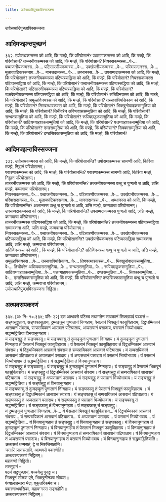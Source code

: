 ```yaml
---
title: उपोसथादिपुच्छाविस्सज्जना

---
```

उपोसथादिपुच्छाविस्सज्जना  


## आदिमज्झन्तपुच्छनं

३३२. उपोसथकम्मस्स को आदि, किं मज्झे, किं परियोसानं? पवारणाकम्मस्स को आदि, किं मज्झे, किं परियोसानं? तज्जनीयकम्मस्स को आदि, किं मज्झे, किं परियोसानं? नियस्सकम्मस्स…पे॰… पब्बाजनीयकम्मस्स…पे॰… पटिसारणीयकम्मस्स…पे॰… उक्खेपनीयकम्मस्स…पे॰… परिवासदानस्स…पे॰… मूलायपटिकस्सनाय…पे॰… मानत्तदानस्स…पे॰… अब्भानस्स…पे॰… उपसम्पदाकम्मस्स को आदि, किं मज्झे, किं परियोसानं? तज्जनीयकम्मस्स पटिप्पस्सद्धिया को आदि, किं मज्झे, किं परियोसानं? नियस्सकम्मस्स पटिप्पस्सद्धिया को आदि, किं मज्झे, किं परियोसानं? पब्बाजनीयकम्मस्स पटिप्पस्सद्धिया को आदि, किं मज्झे, किं परियोसानं? पटिसारणीयकम्मस्स पटिप्पस्सद्धिया को आदि, किं मज्झे, किं परियोसानं? उक्खेपनीयकम्मस्स पटिप्पस्सद्धिया को आदि, किं मज्झे, किं परियोसानं? सतिविनयस्स को आदि, किं मज्जे, किं परियोसानं? अमूळ्हविनयस्स को आदि, किं मज्झे, किं परियोसानं? तस्सपापियसिकाय को आदि, किं मज्झे, किं परियोसानं? तिणवत्थारकस्स को आदि, किं मज्झे, किं परियोसानं? भिक्खुनोवादकसम्मुतिया को आदि, किं मज्झे, किं परियोसानं? तिचीवरेन अविप्पवाससम्मुतिया को आदि, किं मज्झे, किं परियोसानं? सन्थतसम्मुतिया को आदि, किं मज्झे, किं परियोसानं? रूपियछड्डकसम्मुतिया को आदि, किं मज्झे, किं परियोसानं? साटियग्गाहापकसम्मुतियो को आदि, किं मज्झे, किं परियोसानं? पत्तग्गाहापकसम्मुतिया को आदि, किं मज्झे, किं परियोसानं? दण्डसम्मुतिया को आदि, किं मज्झे, किं परियोसानं? सिक्कासम्मुतिया को आदि, किं मज्झे, किं परियोसानं? दण्डसिक्कासम्मुतिया को आदि, किं मज्झे, किं परियोसानं?  


## आदिमज्झन्तविस्सज्जना

३३३. उपोसथकम्मस्स को आदि, किं मज्झे, किं परियोसानन्ति? उपोसथकम्मस्स सामग्गी आदि, किरिया मज्झे, निट्ठानं परियोसानम्।  
पवारणाकम्मस्स को आदि, किं मज्झे, किं परियोसानन्ति? पवारणाकम्मस्स सामग्गी आदि, किरिया मज्झे, निट्ठानं परियोसानम्।  
तज्जनीयकम्मस्स को आदि, किं मज्झे, किं परियोसानन्ति? तज्जनीयकम्मस्स वत्थु च पुग्गलो च आदि, ञत्ति मज्झे, कम्मवाचा परियोसानम्।  
नियस्सकम्मस्स…पे॰… पब्बाजनीयकम्मस्स…पे॰… पटिसारणीयकम्मस्स…पे॰… उक्खेपनीयकम्मस्स…पे॰… परिवासदानस्स…पे॰… मूलायपटिकस्सनाय…पे॰… मानत्तदानस्स…पे॰… अब्भानस्स को आदि, किं मज्झे, किं परियोसानन्ति? अब्भानस्स वत्थु च पुग्गलो च आदि, ञत्ति मज्झे, कम्मवाचा परियोसानम्।  
उपसम्पदाकम्मस्स को आदि, किं मज्झे, किं परियोसानन्ति? उपसम्पदाकम्मस्स पुग्गलो आदि, ञत्ति मज्झे, कम्मवाचा परियोसानम्।  
तज्जनीयकम्मस्स पटिप्पस्सद्धिया को आदि, किं मज्झे, किं परियोसानन्ति? तज्जनीयकम्मस्स पटिप्पस्सद्धिया सम्मावत्तना आदि, ञत्ति मज्झे, कम्मवाचा परियोसानम्।  
नियस्सकम्मस्स…पे॰… पब्बाजनीयकम्मस्स…पे॰… पटिसारणीयकम्मस्स…पे॰… उक्खेपनीयकम्मस्स पटिप्पस्सद्धिया को आदि, किं मज्झे, किं परियोसानन्ति? उक्खेपनीयकम्मस्स पटिप्पस्सद्धिया सम्मावत्तना आदि, ञत्ति मज्झे, कम्मवाचा परियोसानम्।  
सतिविनयस्स को आदि , किं मज्झे, किं परियोसानन्ति? सतिविनयस्स वत्थु च पुग्गलो च आदि, ञत्ति मज्झे, कम्मवाचा परियोसानम्।  
अमूळ्हविनयस्स …पे॰… तस्सपापियसिकाय…पे॰… तिणवत्थारकस्स…पे॰… भिक्खुनोवादकसम्मुतिया…पे॰… तिचीवरेन अविप्पवाससम्मुतिया…पे॰… सन्थतसम्मुतिया…पे॰… रूपियछड्डकसम्मुतिया…पे॰… साटियग्गाहापकसम्मुतिया…पे॰… पत्तग्गाहापकसम्मुतिया…पे॰… दण्डसम्मुतिया…पे॰… सिक्कासम्मुतिया…पे॰… दण्डसिक्कासम्मुतिया को आदि, किं मज्झे, किं परियोसानन्ति? दण्डसिक्कासम्मुतिया वत्थु च पुग्गलो च आदि, ञत्ति मज्झे, कम्मवाचा परियोसानम्।  
उपोसथादिपुच्छाविस्सज्जना निट्ठिता।  


## अत्थवसपकरणं

३३४. [अ॰ नि॰ १०.३३४; परि॰ २२] दस अत्थवसे पटिच्च तथागतेन सावकानं सिक्खापदं पञ्ञत्तं – सङ्घसुट्ठुताय, सङ्घफासुताय, दुम्मङ्कूनं पुग्गलानं निग्गहाय, पेसलानं भिक्खूनं फासुविहाराय, दिट्ठधम्मिकानं आसवानं संवराय, सम्परायिकानं आसवानं पटिघाताय, अप्पसन्नानं पसादाय, पसन्नानं भिय्योभावाय, सद्धम्मट्ठितिया विनयानुग्गहाय।  
यं सङ्घसुट्ठु तं सङ्घफासु। यं सङ्घफासु तं दुम्मङ्कूनं पुग्गलानं निग्गहाय। यं दुम्मङ्कूनं पुग्गलानं निग्गहाय तं पेसलानं भिक्खूनं फासुविहाराय। यं पेसलानं भिक्खूनं फासुविहाराय तं दिट्ठधम्मिकानं आसवानं संवराय। यं दिट्ठधम्मिकानं आसवानं संवराय तं सम्परायिकानं आसवानं पटिघाताय। यं सम्परायिकानं आसवानं पटिघाताय तं अप्पसन्नानं पसादाय। यं अप्पसन्नानं पसादाय तं पसन्नानं भिय्योभावाय। यं पसन्नानं भिय्योभावाय तं सद्धम्मट्ठितिया। यं सद्धम्मट्ठितिया तं विनयानुग्गहाय।  
यं सङ्घसुट्ठु तं सङ्घफासु। यं सङ्घसुट्ठु तं दुम्मङ्कूनं पुग्गलानं निग्गहाय। यं सङ्घसुट्ठु तं पेसलानं भिक्खूनं फासुविहाराय। यं सङ्घसुट्ठु तं दिट्ठधम्मिकानं आसवानं संवराय। यं सङ्घसुट्ठु तं सम्परायिकानं आसवानं पटिघाताय। यं सङ्घसुट्ठु तं अप्पसन्नानं पसादाय। यं सङ्घसुट्ठु तं पसन्नानं भिय्योभावाय। यं सङ्घसुट्ठु तं सद्धम्मट्ठितिया। यं सङ्घसुट्ठु तं विनयानुग्गहाय।  
यं सङ्घफासु तं दुम्मङ्कूनं पुग्गलानं निग्गहाय। यं सङ्घफासु तं पेसलानं भिक्खूनं फासुविहाराय । यं सङ्घफासु तं दिट्ठधम्मिकानं आसवानं संवराय। यं सङ्घफासु तं सम्परायिकानं आसवानं पटिघाताय। यं सङ्घफासु तं अप्पसन्नानं पसादाय। यं सङ्घफासु तं पसन्नानं भिय्योभावाय। यं सङ्घफासु तं सद्धम्मट्ठितिया। यं सङ्घफासु तं विनयानुग्गहाय। यं सङ्घफासु तं सङ्घसुट्ठु।  
यं दुम्मङ्कूनं पुग्गलानं निग्गहाय…पे॰… यं पेसलानं भिक्खूनं फासुविहाराय… यं दिट्ठधम्मिकानं आसवानं संवराय… यं सम्परायिकानं आसवानं पटिघाताय… यं अप्पसन्नानं पसादाय… यं पसन्नानं भिय्योभावाय… यं सद्धम्मट्ठितिया… यं विनयानुग्गहाय तं सङ्घसुट्ठु। यं विनयानुग्गहाय तं सङ्घफासु। यं विनयानुग्गहाय तं दुम्मङ्कूनं पुग्गलानं निग्गहाय। यं विनयानुग्गहाय तं पेसलानं भिक्खूनं फासुविहाराय। यं विनयानुग्गहाय तं दिट्ठधम्मिकानं आसवानं संवराय। यं विनयानुग्गहाय तं सम्परायिकानं आसवानं पटिघाताय। यं विनयानुग्गहाय तं अप्पसन्नानं पसादाय। यं विनयानुग्गहाय तं पसन्नानं भिय्योभावाय। यं विनयानुग्गहाय तं सद्धम्मट्ठितियाति।  
अत्थसतं धम्मसतं, द्वे च निरुत्तिसतानि।  
चत्तारि ञाणसतानि, अत्थवसे पकरणेति॥  
अत्थवसपकरणं निट्ठितम्।  
महावग्गो निट्ठितो।  
तस्सुद्दानं –  
पठमं अट्ठपुच्छायं, पच्चयेसु पुनट्ठ च।  
भिक्खूनं सोळस एते, भिक्खुनीनञ्च सोळस॥  
पेय्यालअन्तरा भेदा, एकुत्तरिकमेव च।  
पवारणत्थवसिका, महावग्गस्स सङ्गहोति॥  
अत्थवसपकरणं निट्ठितम्।  